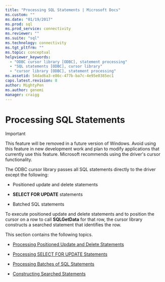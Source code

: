 ```yaml
---
title: "Processing SQL Statements | Microsoft Docs"
ms.custom: ""
ms.date: "01/19/2017"
ms.prod: sql
ms.prod_service: connectivity
ms.reviewer: ""
ms.suite: "sql"
ms.technology: connectivity
ms.tgt_pltfrm: ""
ms.topic: conceptual
helpviewer_keywords: 
  - "ODBC cursor library [ODBC], statement processing"
  - "SQL statements [ODBC], cursor library"
  - "cursor library [ODBC], statement processing"
ms.assetid: 54dad6a3-e86c-477b-ba7c-4e95e0385ec1
caps.latest.revision: 8
author: MightyPen
ms.author: genemi
manager: craigg
---
```

# Processing SQL Statements
> [!IMPORTANT]  
>  This feature will be removed in a future version of Windows. Avoid using this feature in new development work and plan to modify applications that currently use this feature. Microsoft recommends using the driver's cursor functionality.  
  
 The ODBC cursor library passes all SQL statements directly to the driver except the following:  
  
-   Positioned update and delete statements  
  
-   **SELECT FOR UPDATE** statements  
  
-   Batched SQL statements  
  
 To execute positioned update and delete statements and to position the cursor on a row to call **SQLGetData** for that row, the cursor library constructs a searched statement that identifies the row.  
  
 This section contains the following topics.  
  
-   [Processing Positioned Update and Delete Statements](../../../odbc/reference/appendixes/processing-positioned-update-and-delete-statements.md)  
  
-   [Processing SELECT FOR UPDATE Statements](../../../odbc/reference/appendixes/processing-select-for-update-statements.md)  
  
-   [Processing Batches of SQL Statements](../../../odbc/reference/appendixes/processing-batches-of-sql-statements.md)  
  
-   [Constructing Searched Statements](../../../odbc/reference/appendixes/constructing-searched-statements.md)
